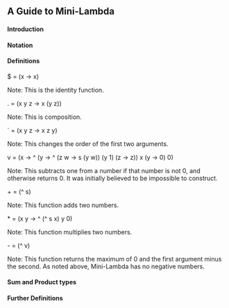 ## A Guide to Mini-Lambda

#### Introduction

#### Notation

#### Definitions

$ = (x -> x)

Note: This is the identity function.

. = (x y z -> x (y z))

Note: This is composition.

\` = (x y z -> x z y)

Note: This changes the order of the first two arguments.

v = (x -> ^ (y -> ^ (z w -> s (y w)) (y 1) (z -> z)) x (y -> 0) 0)

Note: This subtracts one from a number if that number is not 0, and otherwise returns 0. It was initially believed to be impossible to construct.

\+ = (^ s)

Note: This function adds two numbers.

\* = (x y -> ^ (^ s x) y 0)

Note: This function multiplies two numbers.

\- = (^ v)

Note: This function returns the maximum of 0 and the first argument minus the second. As noted above, Mini-Lambda has no negative numbers.

#### Sum and Product types

#### Further Definitions

